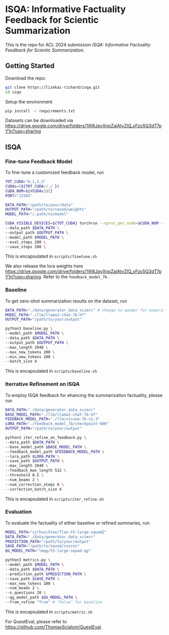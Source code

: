 # ISQA: Informative Factuality Feedback for Scientic Summarization

This is the repo for ACL 2024 submission *ISQA: Informative Factuality Feedback for Scientic Summarization*.

## Getting Started

Download the repo:

```bash
git clone https://lizekai-richard/isqa.git
cd isqa
```

Setup the environment

```bash
pip install -r requirements.txt
```

Datasets can be downloaded via https://drive.google.com/drive/folders/1W8JpvXnpZaiAtvZlQ_vFzo5Q3dT7pY1n?usp=sharing

## ISQA

### Fine-tune Feedback Model

To fine-tune a customized feedback model, run

```bash
TOT_CUDA="0,1,2,3"
CUDAs=(${TOT_CUDA//,/ })
CUDA_NUM=${#CUDAs[@]}
PORT="12345"

DATA_PATH="/path/to/your/data"
OUTPUT_PATH="/path/to/saved/weights"
MODEL_PATH="/.path/to/model"

CUDA_VISIBLE_DEVICES=${TOT_CUDA} torchrun --nproc_per_node=$CUDA_NUM --master_port=$PORT finetune.py \
--data_path $DATA_PATH \
--output_path $OUTPUT_PATH \
--model_path $MODEL_PATH \
--eval_steps 200 \
--save_steps 200 \
```

This is encapsulated in `scripts/finetune.sh`

We also release the lora weights here https://drive.google.com/drive/folders/1W8JpvXnpZaiAtvZlQ_vFzo5Q3dT7pY1n?usp=sharing. Refer to the `feedback_model_7b` .

### Baseline

To get zero-shot summarization results on the dataset, run

```bash
DATA_PATH="./data/generator_data_scimrc" # change to qasper for experiments on QASPER
MODEL_PATH="./llm/llama2-chat-7b-hf"
OUTPUT_PATH="/path/to/your/output"

python3 baseline.py \
--model_path $MODEL_PATH \
--data_path $DATA_PATH \
--output_path $OUTPUT_PATH \
--max_length 2048 \
--max_new_tokens 200 \
--min_new_tokens 100 \
--batch_size 4
```

This is encapsulated in `scripts/baseline.sh`

### Iterrative Refinement on ISQA

To employ ISQA feedback for ehancing the summarization factuality, please run

```bash
DATA_PATH="./data/generator_data_scimrc"
BASE_MODEL_PATH="./llm/llama2-chat-7b-hf"
FEEDBACK_MODEL_PATH="./llm/vicuna-7b-v1.3"
LORA_PATH="./feedback_model_7b/checkpoint-600"
OUTPUT_PATH="/path/to/your/output"

python3 iter_refine_on_feedback.py \
--data_path $DATA_PATH \
--base_model_path $BASE_MODEL_PATH \
--feedback_model_path $FEEDBACK_MODEL_PATH \
--lora_path $LORA_PATH \
--save_path $OUTPUT_PATH \
--max_length 2048 \
--feedback_max_length 512 \
--threshold 0.5 \
--num_beams 2 \
--num_correction_steps 6 \
--correction_batch_size 4
```

This is encapsulated in `scripts/iter_refine.sh`

### Evaluation

To evaluate the factuality of either baseline or refined summaries, run

```bash
MODEL_PATH="sjrhuschlee/flan-t5-large-squad2"
DATA_PATH="./data/generator_data_scimrc"
PREDICTION_PATH="/path/to/your/output"
SAVE_PATH="/path/to/saved/scores"
QG_MODEL_PATH="lmqg/t5-large-squad-qg"

python3 metrics.py \
--model_path $MODEL_PATH \
--data_path $DATA_PATH \
--prediction_path $PREDICTION_PATH \
--save_path $SAVE_PATH \
--max_new_tokens 100 \
--num_beams 2 \
--n_questions 20 \
--qg_model_path $QG_MODEL_PATH \
--from_refine "True" # "False" for baseline
```

This is encapsulated in `scripts/metric.sh`

For QuestEval, please refer to https://github.com/ThomasScialom/QuestEval.
